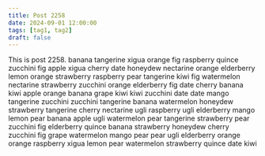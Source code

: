 ```yaml
---
title: Post 2258
date: 2024-09-01 12:00:00
tags: [tag1, tag2]
draft: false
---
```

This is post 2258.
banana
tangerine
xigua
orange
fig
raspberry
quince
zucchini
fig
apple
xigua
cherry
date
honeydew
nectarine
orange
elderberry
lemon
orange
strawberry
raspberry
pear
tangerine
kiwi
fig
watermelon
nectarine
strawberry
zucchini
orange
elderberry
fig
date
cherry
banana
kiwi
apple
orange
banana
grape
kiwi
kiwi
zucchini
date
date
mango
tangerine
zucchini
zucchini
tangerine
banana
watermelon
honeydew
strawberry
tangerine
cherry
nectarine
ugli
raspberry
ugli
elderberry
mango
lemon
pear
banana
apple
ugli
watermelon
pear
tangerine
strawberry
pear
zucchini
fig
elderberry
quince
banana
strawberry
honeydew
cherry
zucchini
fig
grape
watermelon
mango
pear
pear
ugli
elderberry
orange
orange
raspberry
xigua
lemon
pear
watermelon
strawberry
quince
date
kiwi

